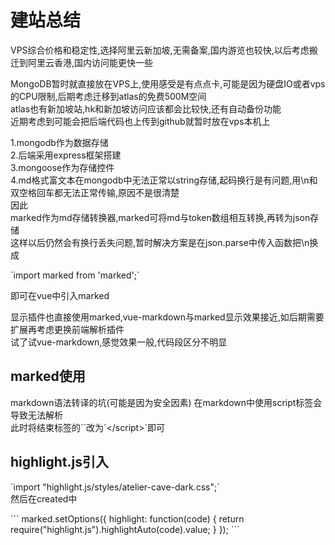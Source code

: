 建站总结  
===
  
  
VPS综合价格和稳定性,选择阿里云新加坡,无需备案,国内游览也较快,以后考虑搬迁到阿里云香港,国内访问能更快一些  
  
MongoDB暂时就直接放在VPS上,使用感受是有点点卡,可能是因为硬盘IO或者vps的CPU限制,后期考虑迁移到atlas的免费500M空间  
atlas也有新加坡站,hk和新加坡访问应该都会比较快,还有自动备份功能  
近期考虑到可能会把后端代码也上传到github就暂时放在vps本机上  



1.mongodb作为数据存储  
2.后端采用express框架搭建  
3.mongoose作为存储控件  
4.md格式富文本在mongodb中无法正常以string存储,起码换行是有问题,用\n和双空格回车都无法正常传输,原因不是很清楚  
因此  
marked作为md存储转换器,marked可将md与token数组相互转换,再转为json存储  
这样以后仍然会有换行丢失问题,暂时解决方案是在json.parse中传入函数把\n换成<br>
  
\`import marked from 'marked';\`  
  
即可在vue中引入marked   
    
显示插件也直接使用marked,vue-markdown与marked显示效果接近,如后期需要扩展再考虑更换前端解析插件  
试了试vue-markdown,感觉效果一般,代码段区分不明显  
  
marked使用  
---
  
markdown语法转译的坑(可能是因为安全因素)
在markdown中使用script标签会导致无法解析  
此时将结束标签的\`</script>\`改为\`</script\>\`即可
    
highlight.js引入  
---
\`import "highlight.js/styles/atelier-cave-dark.css";\`  
然后在created中  
  
\`\`\`
  marked.setOptions({
        highlight: function(code) {
          return require("highlight.js").highlightAuto(code).value;
        }
      });
\`\`\`
  
